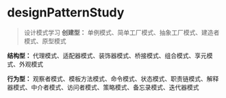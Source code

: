 # designPatternStudy
> 设计模式学习
**创建型：** 单例模式、简单工厂模式、抽象工厂模式、建造者模式、原型模式

**结构型：** 代理模式、适配器模式、装饰器模式、桥接模式、组合模式、享元模式、外观模式

**行为型：** 观察者模式、模板方法模式、命令模式、状态模式、职责链模式、解释器模式、中介者模式、访问者模式、策略模式、备忘录模式、迭代器模式